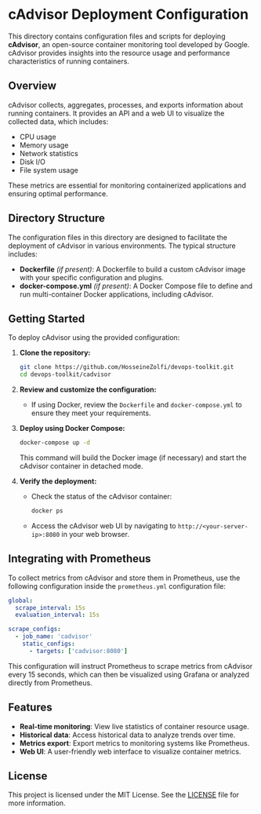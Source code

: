 
# cAdvisor Deployment Configuration

This directory contains configuration files and scripts for deploying **cAdvisor**, an open-source container monitoring tool developed by Google. cAdvisor provides insights into the resource usage and performance characteristics of running containers.

## Overview

cAdvisor collects, aggregates, processes, and exports information about running containers. It provides an API and a web UI to visualize the collected data, which includes:

- CPU usage
- Memory usage
- Network statistics
- Disk I/O
- File system usage

These metrics are essential for monitoring containerized applications and ensuring optimal performance.

## Directory Structure

The configuration files in this directory are designed to facilitate the deployment of cAdvisor in various environments. The typical structure includes:

- **Dockerfile** *(if present)*: A Dockerfile to build a custom cAdvisor image with your specific configuration and plugins.
- **docker-compose.yml** *(if present)*: A Docker Compose file to define and run multi-container Docker applications, including cAdvisor.

## Getting Started

To deploy cAdvisor using the provided configuration:

1. **Clone the repository:**

   ```bash
   git clone https://github.com/HosseineZolfi/devops-toolkit.git
   cd devops-toolkit/cadvisor
   ```

2. **Review and customize the configuration:**

   - If using Docker, review the `Dockerfile` and `docker-compose.yml` to ensure they meet your requirements.

3. **Deploy using Docker Compose:**

   ```bash
   docker-compose up -d
   ```

   This command will build the Docker image (if necessary) and start the cAdvisor container in detached mode.

4. **Verify the deployment:**

   - Check the status of the cAdvisor container:

     ```bash
     docker ps
     ```

   - Access the cAdvisor web UI by navigating to `http://<your-server-ip>:8080` in your web browser.

## Integrating with Prometheus

To collect metrics from cAdvisor and store them in Prometheus, use the following configuration inside the `prometheus.yml` configuration file:

```yaml
global:
  scrape_interval: 15s  
  evaluation_interval: 15s

scrape_configs:
  - job_name: 'cadvisor'
    static_configs:
      - targets: ['cadvisor:8080']
```

This configuration will instruct Prometheus to scrape metrics from cAdvisor every 15 seconds, which can then be visualized using Grafana or analyzed directly from Prometheus.

## Features

- **Real-time monitoring**: View live statistics of container resource usage.
- **Historical data**: Access historical data to analyze trends over time.
- **Metrics export**: Export metrics to monitoring systems like Prometheus.
- **Web UI**: A user-friendly web interface to visualize container metrics.

## License

This project is licensed under the MIT License. See the [LICENSE](LICENSE) file for more information.
